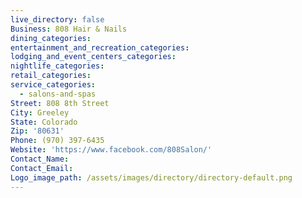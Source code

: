 ```yaml
---
live_directory: false
Business: 808 Hair & Nails
dining_categories:
entertainment_and_recreation_categories:
lodging_and_event_centers_categories:
nightlife_categories:
retail_categories:
service_categories:
  - salons-and-spas
Street: 808 8th Street
City: Greeley
State: Colorado
Zip: '80631'
Phone: (970) 397-6435
Website: 'https://www.facebook.com/808Salon/'
Contact_Name:
Contact_Email:
Logo_image_path: /assets/images/directory/directory-default.png
---
```


